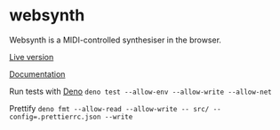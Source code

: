 # websynth

Websynth is a MIDI-controlled synthesiser in the browser.

[Live version](http://stellartux.github.io/websynth)

[Documentation](http://stellartux.github.io/websynth/docs)

Run tests with [Deno](https://deno.land/)
`deno test --allow-env --allow-write --allow-net`

Prettify
`deno fmt --allow-read --allow-write -- src/ --config=.prettierrc.json --write`
